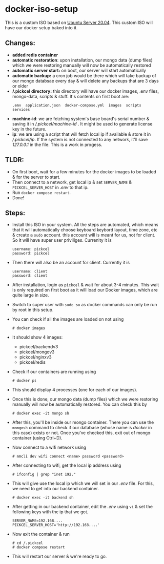 # docker-iso-setup

This is a custom ISO based on [Ubuntu Server 20.04](https://releases.ubuntu.com/focal/). This custom ISO will have our docker setup baked into it.

## Changes:

- **added redis container**
- **automatic restoration:** upon installation, our mongo data (dump files) which we were restoring manually will now be automatically restored
- **automatic server start:** on boot, our server will start automatically
- **automatic backup:** a cron job would be there which will take backup of our mongo databsae every day & will delete any backups that are 3 days or older
- **/.pickcel directory:** this directory will have our docker images, .env files, mongo-data, scripts & stuff. It's contents on first boot are:
  ```
  .env  application.json  docker-compose.yml  images  scripts  services
  ```
- **machine-id**: we are fetching system's base board's serial number & saving it in _/.pickcel/machine-id_ . It might be used to generate license key in the future.
- **ip**: we are using a script that will fetch local ip if available & store it in _/.pickcel/ip_. If the system is not connected to any network, it'll save _127.0.0.1_ in the file. This is a work in progess.

## TLDR:

- On first boot, wait for a few minutes for the docker images to be loaded & for the server to start.
- Then connect to a network, get local ip & set `SERVER_NAME` & `PICKCEL_SERVER_HOST` in _.env_ to that ip.
- Run `docker compose restart`.
- Done!

## Steps:

- Install this ISO in your system. All the steps are automated, which means that it will automatically choose keyboard keybord layout, time zone, etc & create a `sudo` account. this account will is meant for us, not for client. So it will have super user priviliges. Currenlty it is

  ```
  username: pickcel
  password: pickcel
  ```

- Then there will also be an account for client. Currently it is

  ```
  username: client
  password: client
  ```

- After installation, login as `pickcel` & wait for about 3-4 minutes. This wait is only required on first boot as it will load our Docker images, which are quite large in size.

- Switch to super user with `sudo su` as docker commands can only be run by root in this setup.

- You can check if all the images are loaded on not using

  ```
  # docker images
  ```

- It should show 4 images:

  - pickcel/backendv3
  - pickcel/mongov3
  - pickcel/nginxv3
  - pickcel/redis

- Check if our containers are running using

  ```
  # docker ps
  ```

- This should display 4 processes (one for each of our images).

- Once this is done, our mongo data (dump files) which we were restoring manually will now be automatically restored. You can check this by

  ```
  # docker exec -it mongo sh
  ```

- After this, you'll be inside our mongo container. There you can use the `mongosh` command to check if our database (whose name is _docker_ in this case) exists or not. Once you've checked this, exit out of mongo container (using Ctrl+D).

- Now connect to a wifi network using

  ```
  # nmcli dev wifi connect <name> password <password>
  ```

- After connecting to wifi, get the local ip address using

  ```
  # ifconfig | grep "inet 192."
  ```

- This will give use the local ip which we will set in our _.env_ file. For this, we need to get into our backend container.

  ```
  # docker exec -it backend sh
  ```

- After getting in our backend container, edit the _.env_ using `vi` & set the following keys with the ip that we got.

  ```
  SERVER_NAME=192.168....
  PICKCEL_SERVER_HOST='http://192.168....'
  ```

- Now exit the container & run

  ```
  # cd /.pickcel
  # docker compose restart
  ```

- This will restart our server & we're ready to go.
